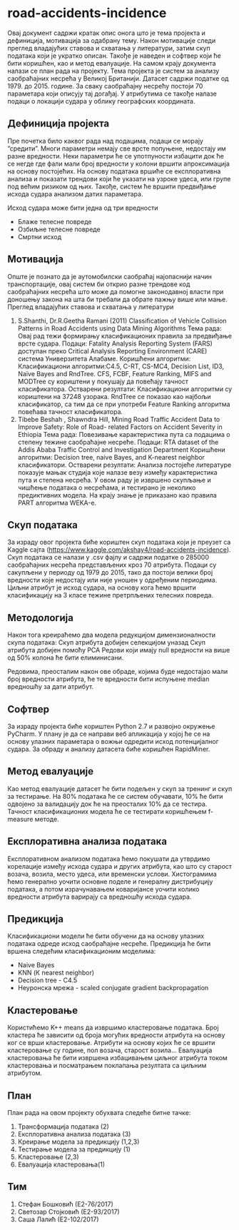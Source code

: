 # road-accidents-incidence

Овај документ садржи кратак опис онога што је тема пројекта и дефиниција, мотивација за одабрану тему. Након мотивације следи преглед владајућих ставова и схватања у литератури, затим скуп података који је укратко описан. Такође је наведен и софтвер који ће бити коришћен, као и метод евалуације. На самом крају документа налази се план рада на пројекту.
Тема пројекта је систем за анализу саобраћајних несрећа у Великој Британији. Датасет садржи податке од 1979. до 2015. године. За сваку саобраћајну несрећу постоји 70 параметара који описују тај догађај. У атрибутима се такође налазе подаци о локацији судара у облику географских координата.

## Дефиниција пројекта

Пре почетка било каквог рада над подацима, подаци се морају ”средити”. Многи параметри немају све врсте попуњене, недостају им разне вредности. Неки параметри ће се употпуности избацити док ће се негде где фали мали број вредности у колони вршити апроксимација на основу постојећих.
На основу података вршиће се експлоративна анализа и показати трендови који ће указати на узроке удеса, или групе под већим ризиком од њих.
Такође, систем ће вршити предвиђање исхода судара анализом датих параметара.

Исход судара може бити једна од три вредности
* Блаже телесне повреде
* Озбиљне телесне повреде
* Смртни исход

## Мотивација 

Опште је познато да је аутомобилски саобраћај најопаснији начин транспортације, овај систем би открио разне трендове код саобраћајних несрећа што може да помогне законодавној власти при доношењу закона на шта би требали да обрате пажњу више или мање. 
Преглед владајућих ставова и схватања у литератури
1. S.Shanthi, Dr.R.Geetha Ramani (2011) Classification of Vehicle Collision Patterns in Road Accidents using Data Mining Algorithms
Тема рада: Овај рад тежи формирању класификационих правила за предвиђање врсте судара.
Подаци: Fatality Analysis Reporting System (FARS) доступан преко Critical Analysis Reporting Environment (CARE) система Универзитета Алабаме. 
Коришћени алгоритми: Класификациони алгоритми:C4.5, C-RT, CS-MC4, Decision List, ID3, Naïve Bayes and RndTree. CFS, FCBF, Feature Ranking, MIFS and MODTree  су кориштени у покушају да повећају тачност класификатора.
Остварени резултати: Класификациони алгоритми су кориштени на 37248 узорака. RndTree се показао као најбољи класификатор, са тим да се при употреби Feature Ranking алгоритма повећава тачност класификатора.
2. Tibebe Beshah , Shawndra Hill,  Mining Road Traffic Accident Data to Improve Safety: Role of Road- related Factors on Accident Severity in Ethiopia
Тема рада: Повезивање карактеристика пута са подацима о степену тежине саобраћајне несреће.
Подаци: RTA dataset of the Addis Ababa Traffic Control and Investigation Department
Коришћени алгоритми:  Decision tree, naive Bayes, and K-nearest neighbor класификатори.
Остварени резултати: Анализа постојеће литературе показује мањак студија које налазе везу између карактеристика пута и степена несрећа. У овом раду је извршено скупљање и чишћење података о несрећама, и тестирано је неколико предиктивних модела. На крају знање је приказано као правила PART алгоритма WEKA-е.

## Скуп података

За  израду овог  пројекта биће кориштен  скуп података који је преузет са  Kaggle сајта (https://www.kaggle.com/akshay4/road-accidents-incidence). 
Скуп података се налази у .csv фајлу и садржи податке о 285000 саобраћајних несрећа представљених кроз 70 атрибута. Подаци су сакупљени у периоду од 1979 до 2015, тако да постоји велики број вредности које недостају или није уношен у одређеним периодима. Циљни атрибут је исход судара, на основу кога ћемо вршити класификацију на 3 класе тежине претрпљених телесних повреда.

## Методологија

Након тога креираћемо два модела редукцијом димензионалности скупа података:
Скуп атрибута добијен селекцијом уназад
Скуп атрибута добијен помоћу PCA
Редови који имају null вредности на више од 50% колона ће бити елиминисани.
 
Редовима, преосталим након ове обраде, којима будe недостајао мали број вредности атрибута, ће те вредности бити испуњене median вредношћу за дати атрибут.

## Софтвер

За израду пројекта биће кориштен Python 2.7 и развојно окружење PyCharm. У плану је да се направи веб апликација у којој ће се на основу улазних параметара о вожњи одредити исход потенцијалног судара. За обраду и анализу датасета биће коришћен RapidMiner.

## Метод евалуације

Као метод евалуације датасет ће бити подељен у скуп за тренинг и скуп за тестирање. На 80% података ће се систем обучавати, 10% ће бити одвојено за валидацију док ће на преосталих 10% да се тестира. Тачност класификационих модела ће се тестирати коришћењем f-measure методе.

## Експлоративна анализа података

Експлоративном анализом података ћемо покушати да утврдимо корелације између исхода судара и других атрибута, као што су старост возача, возила, место удеса, или временски услови. Хистограмима ћемо генерално уочити основне поделе и генералну дистрибуцију података, а потом израчунавањем коваријансе уочити колико вредности атрибута варирају са вредношћу исхода судара.  

## Предикција

Класификациони модели ће бити обучени да на основу улазних података одреде исход саобраћајне несреће.
Предикцијa ће бити вршена следећим класификационим моделима:
* Naive Bayes
* KNN (К nearest neighbor)
* Decision tree - C4.5
* Неуронска мрежа - scaled conjugate gradient backpropagation

## Кластеровање
Користићемо K++ means да извршимо кластеровање података. Број кластера ће зависити од броја могућих вредности атрибута на основу ког се врши кластеровање. Атрибути на основу којих ће се вршити кластеровање су године, пол возача, старост возила… Евалуација кластеровања ће бити извршена избацивањем циљног атрибута током кластеровања и посматрањем поклапања резултата са циљним атрибутом. 

## План	
План рада на овом пројекту обухвата следеће битне тачке:
1. Трансформација података (2)
2. Експлоративна анализа података (3)
3. Креирање модела за предикцију (1,2,3)
4. Тестирање модела за предикцију (1)
5. Kластеровање (2,3)
6. Евалуација кластеровања(1)

## Тим
 1. Стефан Бошковић (Е2-76/2017)
 2. Светозар Стојковић (Е2-93/2017) 
 3. Саша Лалић (Е2-102/2017) 

